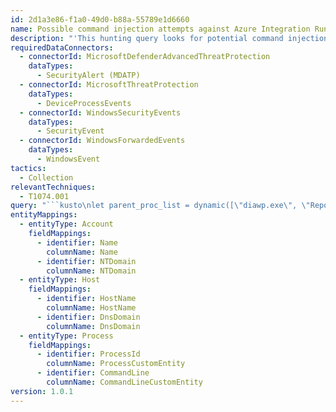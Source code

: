```yaml
---
id: 2d1a3e86-f1a0-49d0-b88a-55789e1d6660
name: Possible command injection attempts against Azure Integration Runtimes
description: "'This hunting query looks for potential command injection attempts via the vulnerable third-party driver against Azure IR with Managed VNet or SHIR processes as well as post-exploitation activity based on process execution and command line activity\nReference: https://msrc.microsoft.com/update-guide/vulnerability/CVE-2022-29972 \n https://msrc-blog.microsoft.com/2022/05/09/vulnerability-mitigated-in-the-third-party-data-connector-used-in-azure-synapse-pipelines-and-azure-data-factory-cve-2022-29972'\n"
requiredDataConnectors:
  - connectorId: MicrosoftDefenderAdvancedThreatProtection
    dataTypes:
      - SecurityAlert (MDATP)
  - connectorId: MicrosoftThreatProtection
    dataTypes:
      - DeviceProcessEvents
  - connectorId: WindowsSecurityEvents
    dataTypes:
      - SecurityEvent
  - connectorId: WindowsForwardedEvents
    dataTypes:
      - WindowsEvent
tactics:
  - Collection
relevantTechniques:
  - T1074.001
query: "```kusto\nlet parent_proc_list = dynamic([\"diawp.exe\", \"ReportingServicesService.exe\", \"RSPortal.exe\", \"RsPowerBI.exe\", \"taskexecutor.exe\"]);\nlet cmdline_tokens = dynamic([\"| curl \", \"/c start \", \" whoami 2>&1\", \"-m 5 \", \"--data-binary\"]);\n(union isfuzzy=true\n( DeviceProcessEvents  \n| where FileName =~ \"cmd.exe\"\n| where InitiatingProcessFileName in~ (parent_proc_list)\n| where ProcessCommandLine has_any (cmdline_tokens)\n| project-reorder  TimeGenerated, DeviceName, DeviceId, FileName, ProcessCommandLine, InitiatingProcessFileName, AccountName\n| extend timestamp = TimeGenerated, AccountCustomEntity = AccountName, HostCustomEntity = DeviceName,  ProcessCustomEntity = FileName\n),\n(imProcessCreate\n| where ParentProcessName endswith \"diawp.exe\" or ParentProcessName endswith \"ReportingServicesService.exe\" or ParentProcessName endswith \"RSPortal.exe\" or ParentProcessName endswith \"RsPowerBI.exe\" or ParentProcessName endswith \"taskexecutor.exe\"\n| where ActingProcessName == \"cmd.exe\"\n| where (CommandLine has_any (cmdline_tokens))\n| extend timestamp = TimeGenerated, HostCustomEntity = DvcHostname , AccountCustomEntity = ActorUsername, ProcessCustomEntity = TargetProcessName\n),\n(SecurityEvent\n| where EventID == '4688'\n| where Process == \"cmd.exe\" and isnotempty(ParentProcessName)\n| extend ParentProcess = tostring(parse_json(parse_path(ParentProcessName)).Filename)\n| where ParentProcess in~ (parent_proc_list)  and (CommandLine has_any (cmdline_tokens)) \n| project TimeGenerated, Computer, NewProcessName, ParentProcessName, Account, NewProcessId, Type, CommandLine\n| extend timestamp = TimeGenerated, HostCustomEntity = Computer , AccountCustomEntity = Account, ProcessCustomEntity = NewProcessName\n),\n(WindowsEvent\n| where EventID == '4688' and (EventData has_any (cmdline_tokens) or EventData has_all (parent_proc_list))\n| extend CommandLine = tostring(EventData.CommandLine) \n| extend NewProcessName = tostring(EventData.NewProcessName)\n| extend ParentProcessName = tostring(EventData.ParentProcessName)\n| where NewProcessName =~ \"cmd.exe\" and ParentProcessName in~ (parent_proc_list)\n| where (CommandLine has_any (cmdline_tokens))\n| extend Account =  strcat(tostring(EventData.SubjectDomainName),\"\\\\\", tostring(EventData.SubjectUserName))\n| extend NewProcessId = tostring(EventData.NewProcessId)\n| project TimeGenerated, Computer, NewProcessName, ParentProcessName, Account, NewProcessId, Type, CommandLine\n| extend timestamp = TimeGenerated, HostCustomEntity = Computer , AccountCustomEntity = Account, ProcessCustomEntity = NewProcessName\n)\n)\n| extend NTDomain = tostring(split(AccountCustomEntity, '\\\\', 0)[0]), Name = tostring(split(AccountCustomEntity, '\\\\', 1)[0])\n| extend HostName = tostring(split(HostCustomEntity, '.', 0)[0]), DnsDomain = tostring(strcat_array(array_slice(split(HostCustomEntity, '.'), 1, -1), '.'))\n| extend Account_0_Name = Name\n| extend Account_0_NTDomain = NTDomain\n| extend Host_0_HostName = HostName\n| extend Host_0_DnsDomain = DnsDomain\n| extend Process_0_ProcessId = ProcessCustomEntity\n| extend Process_0_CommandLine = CommandLineCustomEntity\n```"
entityMappings:
  - entityType: Account
    fieldMappings:
      - identifier: Name
        columnName: Name
      - identifier: NTDomain
        columnName: NTDomain
  - entityType: Host
    fieldMappings:
      - identifier: HostName
        columnName: HostName
      - identifier: DnsDomain
        columnName: DnsDomain
  - entityType: Process
    fieldMappings:
      - identifier: ProcessId
        columnName: ProcessCustomEntity
      - identifier: CommandLine
        columnName: CommandLineCustomEntity
version: 1.0.1
---
```



